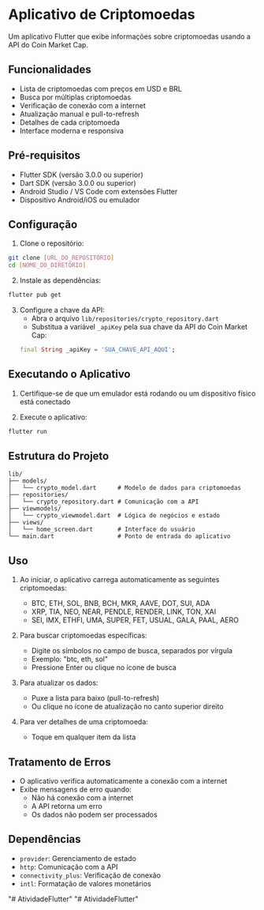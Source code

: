 # Aplicativo de Criptomoedas

Um aplicativo Flutter que exibe informações sobre criptomoedas usando a API do Coin Market Cap.

## Funcionalidades

- Lista de criptomoedas com preços em USD e BRL
- Busca por múltiplas criptomoedas
- Verificação de conexão com a internet
- Atualização manual e pull-to-refresh
- Detalhes de cada criptomoeda
- Interface moderna e responsiva

## Pré-requisitos

- Flutter SDK (versão 3.0.0 ou superior)
- Dart SDK (versão 3.0.0 ou superior)
- Android Studio / VS Code com extensões Flutter
- Dispositivo Android/iOS ou emulador

## Configuração

1. Clone o repositório:
```bash
git clone [URL_DO_REPOSITÓRIO]
cd [NOME_DO_DIRETÓRIO]
```

2. Instale as dependências:
```bash
flutter pub get
```

3. Configure a chave da API:
   - Abra o arquivo `lib/repositories/crypto_repository.dart`
   - Substitua a variável `_apiKey` pela sua chave da API do Coin Market Cap:
   ```dart
   final String _apiKey = 'SUA_CHAVE_API_AQUI';
   ```

## Executando o Aplicativo

1. Certifique-se de que um emulador está rodando ou um dispositivo físico está conectado

2. Execute o aplicativo:
```bash
flutter run
```

## Estrutura do Projeto

```
lib/
├── models/
│   └── crypto_model.dart      # Modelo de dados para criptomoedas
├── repositories/
│   └── crypto_repository.dart # Comunicação com a API
├── viewmodels/
│   └── crypto_viewmodel.dart  # Lógica de negócios e estado
├── views/
│   └── home_screen.dart       # Interface do usuário
└── main.dart                  # Ponto de entrada do aplicativo
```

## Uso

1. Ao iniciar, o aplicativo carrega automaticamente as seguintes criptomoedas:
   - BTC, ETH, SOL, BNB, BCH, MKR, AAVE, DOT, SUI, ADA
   - XRP, TIA, NEO, NEAR, PENDLE, RENDER, LINK, TON, XAI
   - SEI, IMX, ETHFI, UMA, SUPER, FET, USUAL, GALA, PAAL, AERO

2. Para buscar criptomoedas específicas:
   - Digite os símbolos no campo de busca, separados por vírgula
   - Exemplo: "btc, eth, sol"
   - Pressione Enter ou clique no ícone de busca

3. Para atualizar os dados:
   - Puxe a lista para baixo (pull-to-refresh)
   - Ou clique no ícone de atualização no canto superior direito

4. Para ver detalhes de uma criptomoeda:
   - Toque em qualquer item da lista

## Tratamento de Erros

- O aplicativo verifica automaticamente a conexão com a internet
- Exibe mensagens de erro quando:
  - Não há conexão com a internet
  - A API retorna um erro
  - Os dados não podem ser processados

## Dependências

- `provider`: Gerenciamento de estado
- `http`: Comunicação com a API
- `connectivity_plus`: Verificação de conexão
- `intl`: Formatação de valores monetários



"# AtividadeFlutter" 
"# AtividadeFlutter" 
